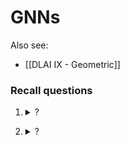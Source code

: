 # GNNs

Also see:
- [[DLAI IX - Geometric]]

### Recall questions

1. <details markdown=1><summary markdown="span"> ? </summary>
    
    \
    

</details>


2. <details markdown=1><summary markdown="span"> ? </summary>
    
    \
    

</details>
